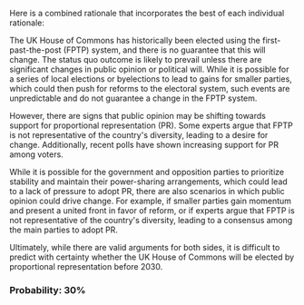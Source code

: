 Here is a combined rationale that incorporates the best of each individual rationale:

The UK House of Commons has historically been elected using the first-past-the-post (FPTP) system, and there is no guarantee that this will change. The status quo outcome is likely to prevail unless there are significant changes in public opinion or political will. While it is possible for a series of local elections or byelections to lead to gains for smaller parties, which could then push for reforms to the electoral system, such events are unpredictable and do not guarantee a change in the FPTP system.

However, there are signs that public opinion may be shifting towards support for proportional representation (PR). Some experts argue that FPTP is not representative of the country's diversity, leading to a desire for change. Additionally, recent polls have shown increasing support for PR among voters.

While it is possible for the government and opposition parties to prioritize stability and maintain their power-sharing arrangements, which could lead to a lack of pressure to adopt PR, there are also scenarios in which public opinion could drive change. For example, if smaller parties gain momentum and present a united front in favor of reform, or if experts argue that FPTP is not representative of the country's diversity, leading to a consensus among the main parties to adopt PR.

Ultimately, while there are valid arguments for both sides, it is difficult to predict with certainty whether the UK House of Commons will be elected by proportional representation before 2030.

### Probability: 30%